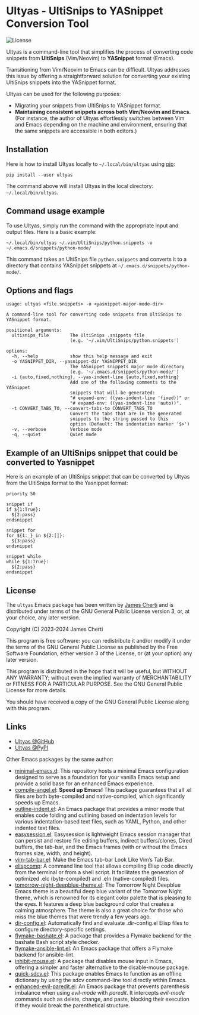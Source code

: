 # Ultyas - UltiSnips to YASnippet Conversion Tool
![License](https://img.shields.io/github/license/jamescherti/ultyas)

Ultyas is a command-line tool that simplifies the process of converting code snippets from **UltiSnips** (Vim/Neovim) to **YASnippet** format (Emacs).

Transitioning from Vim/Neovim to Emacs can be difficult. Ultyas addresses this issue by offering a straightforward solution for converting your existing UltiSnips snippets into the YASnippet format.

Ultyas can be used for the following purposes:
- Migrating your snippets from UltiSnips to YASnippet format.
- **Maintaining consistent snippets across both Vim/Neovim and Emacs.** (For instance, the author of Ultyas effortlessly switches between Vim and Emacs depending on the machine and environment, ensuring that the same snippets are accessible in both editors.)

## Installation

Here is how to install Ultyas locally to `~/.local/bin/ultyas` using [pip](https://pypi.org/project/pip/):
```
pip install --user ultyas
```

The command above will install Ultyas in the local directory: `~/.local/bin/ultyas`.

## Command usage example

To use Ultyas, simply run the command with the appropriate input and output files. Here is a basic example:

```
~/.local/bin/ultyas ~/.vim/UltiSnips/python.snippets -o ~/.emacs.d/snippets/python-mode/
```

This command takes an UltiSnips file `python.snippets` and converts it to a directory that contains YASnippet snippets at `~/.emacs.d/snippets/python-mode/`.

## Options and flags

```
usage: ultyas <file.snippets> -o <yasnippet-major-mode-dir>

A command-line tool for converting code snippets from UltiSnips to YASnippet format.

positional arguments:
  ultisnips_file        The UltiSnips .snippets file
                        (e.g. '~/.vim/UltiSnips/python.snippets')

options:
  -h, --help            show this help message and exit
  -o YASNIPPET_DIR, --yasnippet-dir YASNIPPET_DIR
                        The YASnippet snippets major mode directory
                        (e.g. '~/.emacs.d/snippets/python-mode/')
  -i {auto,fixed,nothing}, --yas-indent-line {auto,fixed,nothing}
                        Add one of the following comments to the YASnippet
                        snippets that will be generated:
                        "# expand-env: ((yas-indent-line 'fixed))" or
                        "# expand-env: ((yas-indent-line 'auto))".
  -t CONVERT_TABS_TO, --convert-tabs-to CONVERT_TABS_TO
                        Convert the tabs that are in the generated
                        snippets to the string passed to this
                        option (Default: The indentation marker '$>')
  -v, --verbose         Verbose mode
  -q, --quiet           Quiet mode
```

## Example of an UltiSnips snippet that could be converted to Yasnippet

Here is an example of an UltiSnips snippet that can be converted by Ultyas from the UltiSnips format to the Yasnippet format:
```
priority 50

snippet if
if ${1:True}:
  ${2:pass}
endsnippet

snippet for
for ${1:_} in ${2:[]}:
  ${3:pass}
endsnippet

snippet while
while ${1:True}:
  ${2:pass}
endsnippet
```

## License

The `ultyas` Emacs package has been written by [James Cherti](https://www.jamescherti.com/) and is distributed under terms of the GNU General Public License version 3, or, at your choice, any later version.

Copyright (C) 2023-2024 James Cherti

This program is free software: you can redistribute it and/or modify it under the terms of the GNU General Public License as published by the Free Software Foundation, either version 3 of the License, or (at your option) any later version.

This program is distributed in the hope that it will be useful, but WITHOUT ANY WARRANTY; without even the implied warranty of MERCHANTABILITY or FITNESS FOR A PARTICULAR PURPOSE. See the GNU General Public License for more details.

You should have received a copy of the GNU General Public License along with this program.

## Links

- [Ultyas @GitHub](https://github.com/jamescherti/ultyas/)
- [Ultyas @PyPI](https://pypi.org/project/ultyas/)

Other Emacs packages by the same author:
- [minimal-emacs.d](https://github.com/jamescherti/minimal-emacs.d): This repository hosts a minimal Emacs configuration designed to serve as a foundation for your vanilla Emacs setup and provide a solid base for an enhanced Emacs experience.
- [compile-angel.el](https://github.com/jamescherti/compile-angel.el): **Speed up Emacs!** This package guarantees that all .el files are both byte-compiled and native-compiled, which significantly speeds up Emacs.
- [outline-indent.el](https://github.com/jamescherti/outline-indent.el): An Emacs package that provides a minor mode that enables code folding and outlining based on indentation levels for various indentation-based text files, such as YAML, Python, and other indented text files.
- [easysession.el](https://github.com/jamescherti/easysession.el): Easysession is lightweight Emacs session manager that can persist and restore file editing buffers, indirect buffers/clones, Dired buffers, the tab-bar, and the Emacs frames (with or without the Emacs frames size, width, and height).
- [vim-tab-bar.el](https://github.com/jamescherti/vim-tab-bar.el): Make the Emacs tab-bar Look Like Vim’s Tab Bar.
- [elispcomp](https://github.com/jamescherti/elispcomp): A command line tool that allows compiling Elisp code directly from the terminal or from a shell script. It facilitates the generation of optimized .elc (byte-compiled) and .eln (native-compiled) files.
- [tomorrow-night-deepblue-theme.el](https://github.com/jamescherti/tomorrow-night-deepblue-theme.el): The Tomorrow Night Deepblue Emacs theme is a beautiful deep blue variant of the Tomorrow Night theme, which is renowned for its elegant color palette that is pleasing to the eyes. It features a deep blue background color that creates a calming atmosphere. The theme is also a great choice for those who miss the blue themes that were trendy a few years ago.
- [dir-config.el](https://github.com/jamescherti/dir-config.el): Automatically find and evaluate .dir-config.el Elisp files to configure directory-specific settings.
- [flymake-bashate.el](https://github.com/jamescherti/flymake-bashate.el): A package that provides a Flymake backend for the bashate Bash script style checker.
- [flymake-ansible-lint.el](https://github.com/jamescherti/flymake-ansible-lint.el): An Emacs package that offers a Flymake backend for ansible-lint.
- [inhibit-mouse.el](https://github.com/jamescherti/inhibit-mouse.el): A package that disables mouse input in Emacs, offering a simpler and faster alternative to the disable-mouse package.
- [quick-sdcv.el](https://github.com/jamescherti/quick-sdcv.el): This package enables Emacs to function as an offline dictionary by using the sdcv command-line tool directly within Emacs.
- [enhanced-evil-paredit.el](https://github.com/jamescherti/enhanced-evil-paredit.el): An Emacs package that prevents parenthesis imbalance when using *evil-mode* with *paredit*. It intercepts *evil-mode* commands such as delete, change, and paste, blocking their execution if they would break the parenthetical structure.
